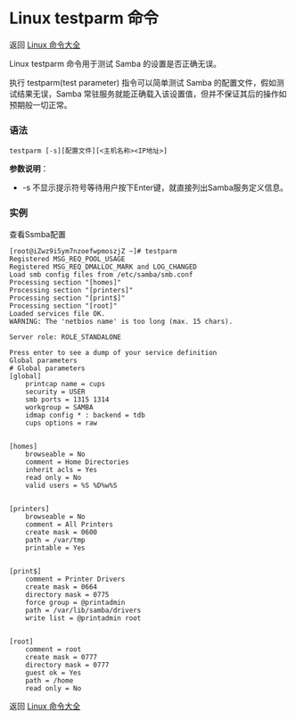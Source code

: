 # Linux testparm 命令

返回 [Linux 命令大全](https://ahuang007.github.com/Linux-Command)

Linux testparm 命令用于测试 Samba 的设置是否正确无误。

执行 testparm(test parameter) 指令可以简单测试 Samba 的配置文件，假如测试结果无误，Samba 常驻服务就能正确载入该设置值，但并不保证其后的操作如预期般一切正常。

### 语法

```
testparm [-s][配置文件][<主机名称><IP地址>]
```

**参数说明**：

- -s 不显示提示符号等待用户按下Enter键，就直接列出Samba服务定义信息。

### 实例

查看Ssmba配置

```
[root@iZwz9i5ym7nzoefwpmoszjZ ~]# testparm
Registered MSG_REQ_POOL_USAGE
Registered MSG_REQ_DMALLOC_MARK and LOG_CHANGED
Load smb config files from /etc/samba/smb.conf
Processing section "[homes]"
Processing section "[printers]"
Processing section "[print$]"
Processing section "[root]"
Loaded services file OK.
WARNING: The 'netbios name' is too long (max. 15 chars).

Server role: ROLE_STANDALONE

Press enter to see a dump of your service definition
Global parameters
# Global parameters
[global]
	printcap name = cups
	security = USER
	smb ports = 1315 1314
	workgroup = SAMBA
	idmap config * : backend = tdb
	cups options = raw


[homes]
	browseable = No
	comment = Home Directories
	inherit acls = Yes
	read only = No
	valid users = %S %D%w%S


[printers]
	browseable = No
	comment = All Printers
	create mask = 0600
	path = /var/tmp
	printable = Yes


[print$]
	comment = Printer Drivers
	create mask = 0664
	directory mask = 0775
	force group = @printadmin
	path = /var/lib/samba/drivers
	write list = @printadmin root


[root]
	comment = root
	create mask = 0777
	directory mask = 0777
	guest ok = Yes
	path = /home
	read only = No
```

返回 [Linux 命令大全](https://ahuang007.github.com/Linux-Command)